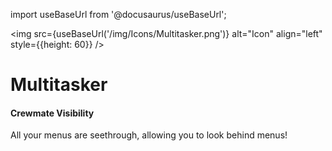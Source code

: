 import useBaseUrl from '@docusaurus/useBaseUrl';

<img src={useBaseUrl('/img/Icons/Multitasker.png')} alt="Icon" align="left" style={{height: 60}} />
# Multitasker

#### Crewmate Visibility

All your menus are seethrough, allowing you to look behind menus!
